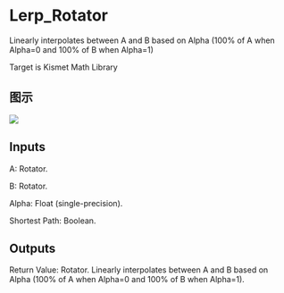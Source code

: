 # Lerp_Rotator

Linearly interpolates between A and B based on Alpha (100% of A when Alpha=0 and 100% of B when Alpha=1)

Target is Kismet Math Library

## 图示

![]($-20221218-19543087.png)

## Inputs

A: Rotator.

B: Rotator.

Alpha: Float (single-precision).

Shortest Path: Boolean.  

## Outputs

Return Value: Rotator. Linearly interpolates between A and B based on Alpha (100% of A when Alpha=0 and 100% of B when Alpha=1).


